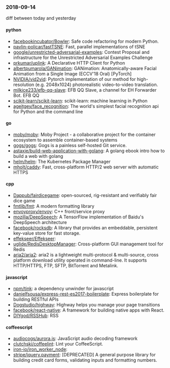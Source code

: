 ### 2018-09-14
diff between today and yesterday

#### python
* [facebookincubator/Bowler](https://github.com/facebookincubator/Bowler): Safe code refactoring for modern Python.
* [pavlin-policar/fastTSNE](https://github.com/pavlin-policar/fastTSNE): Fast, parallel implementations of tSNE
* [google/unrestricted-adversarial-examples](https://github.com/google/unrestricted-adversarial-examples): Contest Proposal and infrastructure for the Unrestricted Adversarial Examples Challenge
* [prkumar/uplink](https://github.com/prkumar/uplink): A Declarative HTTP Client for Python
* [albertpumarola/GANimation](https://github.com/albertpumarola/GANimation): GANimation: Anatomically-aware Facial Animation from a Single Image (ECCV'18 Oral) [PyTorch]
* [NVIDIA/vid2vid](https://github.com/NVIDIA/vid2vid): Pytorch implementation of our method for high-resolution (e.g. 2048x1024) photorealistic video-to-video translation.
* [milkice233/efb-qq-slave](https://github.com/milkice233/efb-qq-slave): EFB QQ Slave, a channel for EH Forwarder Bot. EFB QQ
* [scikit-learn/scikit-learn](https://github.com/scikit-learn/scikit-learn): scikit-learn: machine learning in Python
* [ageitgey/face_recognition](https://github.com/ageitgey/face_recognition): The world's simplest facial recognition api for Python and the command line

#### go
* [moby/moby](https://github.com/moby/moby): Moby Project - a collaborative project for the container ecosystem to assemble container-based systems
* [gogs/gogs](https://github.com/gogs/gogs): Gogs is a painless self-hosted Git service.
* [astaxie/build-web-application-with-golang](https://github.com/astaxie/build-web-application-with-golang): A golang ebook intro how to build a web with golang
* [helm/helm](https://github.com/helm/helm): The Kubernetes Package Manager
* [mholt/caddy](https://github.com/mholt/caddy): Fast, cross-platform HTTP/2 web server with automatic HTTPS

#### cpp
* [Dappub/fairdicegame](https://github.com/Dappub/fairdicegame): open-sourced, rig-resistant and verifiably fair dice game
* [fmtlib/fmt](https://github.com/fmtlib/fmt): A modern formatting library
* [envoyproxy/envoy](https://github.com/envoyproxy/envoy): C++ front/service proxy
* [mozilla/DeepSpeech](https://github.com/mozilla/DeepSpeech): A TensorFlow implementation of Baidu's DeepSpeech architecture
* [facebook/rocksdb](https://github.com/facebook/rocksdb): A library that provides an embeddable, persistent key-value store for fast storage.
* [effekseer/Effekseer](https://github.com/effekseer/Effekseer): 
* [uglide/RedisDesktopManager](https://github.com/uglide/RedisDesktopManager):  Cross-platform GUI management tool for Redis
* [aria2/aria2](https://github.com/aria2/aria2): aria2 is a lightweight multi-protocol & multi-source, cross platform download utility operated in command-line. It supports HTTP/HTTPS, FTP, SFTP, BitTorrent and Metalink.

#### javascript
* [npm/tink](https://github.com/npm/tink): a dependency unwinder for javascript
* [danielfsousa/express-rest-es2017-boilerplate](https://github.com/danielfsousa/express-rest-es2017-boilerplate):  Express boilerplate for building RESTful APIs
* [Dogstudio/highway](https://github.com/Dogstudio/highway): Highway helps you manage your page transitions
* [facebook/react-native](https://github.com/facebook/react-native): A framework for building native apps with React.
* [DIYgod/RSSHub](https://github.com/DIYgod/RSSHub):   RSS

#### coffeescript
* [audiocogs/aurora.js](https://github.com/audiocogs/aurora.js): JavaScript audio decoding framework
* [clutchski/coffeelint](https://github.com/clutchski/coffeelint): Lint your CoffeeScript.
* [iron-io/iron_worker_node](https://github.com/iron-io/iron_worker_node): 
* [stripe/jquery.payment](https://github.com/stripe/jquery.payment): [DEPRECATED] A general purpose library for building credit card forms, validating inputs and formatting numbers.
